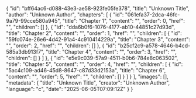 {
  "id": "bff64ac6-d088-43e3-ae58-923fe05fe378",
  "title": "Unknown Title",
  "author": "Unknown Author",
  "chapters": [
    {
      "id": "061efa37-2dca-46fc-9a79-99cce580a945",
      "title": "Chapter 1",
      "content": "",
      "order": 0,
      "href": "",
      "children": []
    },
    {
      "id": "dda6b0f6-1076-4177-ab10-44851c27d93d",
      "title": "Chapter 2",
      "content": "",
      "order": 1,
      "href": "",
      "children": [
        {
          "id": "59fc074e-26e6-4d42-91a4-4c910414229a",
          "title": "Chapter 3",
          "content": "",
          "order": 2,
          "href": "",
          "children": []
        },
        {
          "id": "b25cf2c9-a578-4646-b4cd-585a3db913f7",
          "title": "Chapter 4",
          "content": "",
          "order": 3,
          "href": "",
          "children": []
        }
      ]
    },
    {
      "id": "e5e9c039-57a9-4511-b0b6-784e8c063502",
      "title": "Chapter 5",
      "content": "",
      "order": 4,
      "href": "",
      "children": [
        {
          "id": "5ac4c109-ad46-45d8-8647-c87d33d2153a",
          "title": "Chapter 6",
          "content": "",
          "order": 5,
          "href": "",
          "children": []
        }
      ]
    }
  ],
  "images": [],
  "metadata": {
    "title": "Unknown Title",
    "creator": "Unknown Author",
    "language": "c",
    "date": "2025-06-05T07:09:12Z"
  }
}
